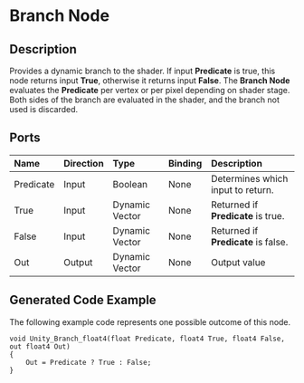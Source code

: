 # Branch Node

## Description

Provides a dynamic branch to the shader. If input **Predicate** is true, this node returns input **True**, otherwise it returns input **False**. The **Branch Node** evaluates the **Predicate** per vertex or per pixel depending on shader stage. Both sides of the branch are evaluated in the shader, and the branch not used is discarded.

## Ports

| Name      | Direction | Type           | Binding | Description |
|:----------|:----------|:---------------|:--------|:------------|
| Predicate | Input     | Boolean        | None    | Determines which input to return. |
| True      | Input     | Dynamic Vector | None    | Returned if **Predicate** is true. |
| False     | Input     | Dynamic Vector | None    | Returned if **Predicate** is false. |
| Out       | Output    | Dynamic Vector | None    | Output value |

## Generated Code Example

The following example code represents one possible outcome of this node.

```
void Unity_Branch_float4(float Predicate, float4 True, float4 False, out float4 Out)
{
    Out = Predicate ? True : False;
}
```
